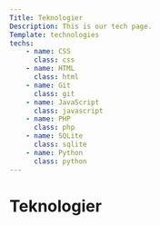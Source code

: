 ```yaml
---
Title: Teknologier
Description: This is our tech page.
Template: technologies
techs:
    - name: CSS
      class: css
    - name: HTML
      class: html
    - name: Git
      class: git
    - name: JavaScript
      class: javascript
    - name: PHP
      class: php
    - name: SQLite
      class: sqlite
    - name: Python
      class: python
---
```

Teknologier
==========================